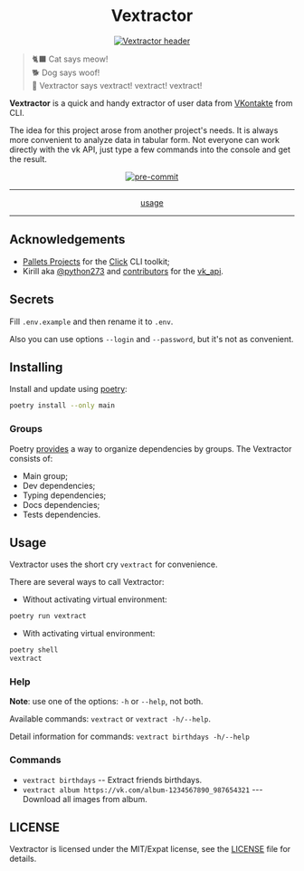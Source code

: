 <h1 align="center">Vextractor</h1>

<p align="center">
    <a href="https://github.com/IsFilimonov/vk-data-extractor"><img src="https://raw.githubusercontent.com/IsFilimonov/vk-data-extractor/main/assets/header.png" alt="Vextractor header"></a>
</p>

> 🐈‍⬛ Cat says meow!\
> 🐕 Dog says woof!\
> 🤖 Vextractor says vextract! vextract! vextract!

**Vextractor** is a quick and handy extractor of user data from [VKontakte](vk.com) from CLI.

The idea for this project arose from another project's needs. It is always more convenient to analyze data in tabular form. Not everyone can work directly with the vk API, just type a few commands into the console and get the result.

<p align="center">
    <a href="https://results.pre-commit.ci/latest/github/IsFilimonov/vk-data-extractor/main" target="_blank">
        <img src="https://results.pre-commit.ci/badge/github/IsFilimonov/vk-data-extractor/main.svg" alt="pre-commit"></a>
</p>

---

<p align="center"><a href="https://github.com/IsFilimonov/vk-data-extractor#usage">usage</a></p>

---

## Acknowledgements

- [Pallets Projects](https://palletsprojects.com/) for the [Click](https://github.com/pallets/click) CLI toolkit;
- Kirill aka [@python273](https://github.com/python273) and [contributors](https://github.com/python273/vk_api/graphs/contributors) for the [vk_api](https://github.com/python273/vk_api).

## Secrets

Fill `.env.example` and then rename it to `.env`.

Also you can use options `--login` and `--password`, but it's not as convenient.

## Installing

Install and update using [poetry](https://python-poetry.org/docs/cli/#install):

```bash
poetry install --only main
```

### Groups

Poetry [provides](https://python-poetry.org/docs/master/managing-dependencies/) a way to organize dependencies by groups. The Vextractor consists of:

- Main group;
- Dev dependencies;
- Typing dependencies;
- Docs dependencies;
- Tests dependencies.

## Usage

Vextractor uses the short cry `vextract` for convenience.

There are several ways to call Vextractor:

- Without activating virtual environment:

```bash
poetry run vextract
```

- With activating virtual environment:

```bash
poetry shell
vextract
```

### Help

**Note**: use one of the options: `-h` or `--help`, not both.

Available commands: `vextract` or `vextract -h/--help`.

Detail information for commands: `vextract birthdays -h/--help`

### Commands

- `vextract birthdays` -- Extract friends birthdays.
- `vextract album https://vk.com/album-1234567890_987654321` --- Download all images from album.

## LICENSE

Vextractor is licensed under the MIT/Expat license, see the [LICENSE](https://github.com/IsFilimonov/vk-data-extractor/blob/main/LICENSE) file for details.
